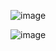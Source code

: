 ![image](https://github.com/user-attachments/assets/5069c5a8-0c83-40fb-b178-8d8b63c9a660)

![image](https://github.com/user-attachments/assets/e7b0ff57-708a-4bc3-9bcf-ee1ed4a1cb00)


